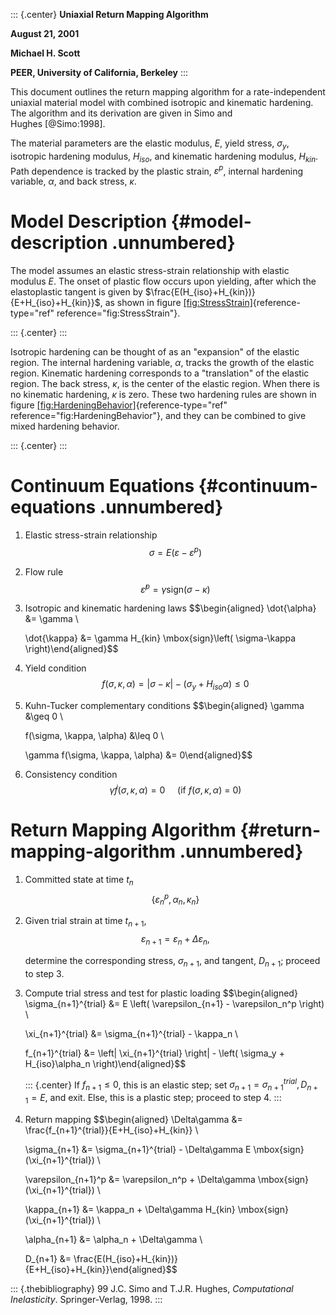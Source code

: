 ::: {.center}
**Uniaxial Return Mapping Algorithm**

**August 21, 2001**

**Michael H. Scott**

**PEER, University of California, Berkeley**
:::

This document outlines the return mapping algorithm for a
rate-independent uniaxial material model with combined isotropic and
kinematic hardening. The algorithm and its derivation are given in Simo
and Hughes [@Simo:1998].

The material parameters are the elastic modulus, $E$, yield stress,
$\sigma_y$, isotropic hardening modulus, $H_{iso}$, and kinematic
hardening modulus, $H_{kin}$. Path dependence is tracked by the plastic
strain, $\varepsilon^p$, internal hardening variable, $\alpha$, and back
stress, $\kappa$.

# Model Description {#model-description .unnumbered}

The model assumes an elastic stress-strain relationship with elastic
modulus $E$. The onset of plastic flow occurs upon yielding, after which
the elastoplastic tangent is given by
$\frac{E(H_{iso}+H_{kin})}{E+H_{iso}+H_{kin}}$, as shown in
figure [\[fig:StressStrain\]](#fig:StressStrain){reference-type="ref"
reference="fig:StressStrain"}.

::: {.center}
:::

Isotropic hardening can be thought of as an "expansion" of the elastic
region. The internal hardening variable, $\alpha$, tracks the growth of
the elastic region. Kinematic hardening corresponds to a "translation"
of the elastic region. The back stress, $\kappa$, is the center of the
elastic region. When there is no kinematic hardening, $\kappa$ is zero.
These two hardening rules are shown in
figure [\[fig:HardeningBehavior\]](#fig:HardeningBehavior){reference-type="ref"
reference="fig:HardeningBehavior"}, and they can be combined to give
mixed hardening behavior.

::: {.center}
:::

# Continuum Equations {#continuum-equations .unnumbered}

1.  Elastic stress-strain relationship
    $$\sigma = E \left( \varepsilon-\varepsilon^p \right)$$

2.  Flow rule
    $$\dot{\varepsilon}^p = \gamma \mbox{sign}\left( \sigma-\kappa \right)$$

3.  Isotropic and kinematic hardening laws $$\begin{aligned}
    \dot{\alpha} &= \gamma \


    \dot{\kappa} &= \gamma H_{kin} \mbox{sign}\left( \sigma-\kappa \right)\end{aligned}$$

4.  Yield condition
    $$f(\sigma, \kappa, \alpha) = \left| \sigma-\kappa \right| -
    \left( \sigma_y + H_{iso}\alpha \right) \leq 0$$

5.  Kuhn-Tucker complementary conditions $$\begin{aligned}
    \gamma &\geq 0 \


    f(\sigma, \kappa, \alpha) &\leq 0 \


    \gamma f(\sigma, \kappa, \alpha) &= 0\end{aligned}$$

6.  Consistency condition
    $$\gamma \dot{f}(\sigma, \kappa, \alpha) = 0 \:\:\:\:\:
    \mbox{(if $f(\sigma, \kappa, \alpha)$ = 0)}$$

# Return Mapping Algorithm {#return-mapping-algorithm .unnumbered}

1.  Committed state at time $t_n$
    $$\left\{ \varepsilon_n^p, \alpha_n, \kappa_n \right\}$$

2.  Given trial strain at time $t_{n+1}$,
    $$\varepsilon_{n+1} = \varepsilon_n + \Delta\varepsilon_n,$$

    determine the corresponding stress, $\sigma_{n+1}$, and tangent,
    $D_{n+1}$; proceed to step 3.

3.  Compute trial stress and test for plastic loading $$\begin{aligned}
    \sigma_{n+1}^{trial} &= E \left( \varepsilon_{n+1} - \varepsilon_n^p \right) \


    \xi_{n+1}^{trial} &= \sigma_{n+1}^{trial} - \kappa_n \


    f_{n+1}^{trial} &= \left| \xi_{n+1}^{trial} \right| -
                      \left( \sigma_y + H_{iso}\alpha_n \right)\end{aligned}$$

    ::: {.center}
    If $f_{n+1} \leq 0$, this is an elastic step; set
    $\sigma_{n+1} = \sigma_{n+1}^{trial}, D_{n+1} = E$, and exit.
    Else, this is a plastic step; proceed to step 4.
    :::

4.  Return mapping $$\begin{aligned}
    \Delta\gamma &= \frac{f_{n+1}^{trial}}{E+H_{iso}+H_{kin}} \


    \sigma_{n+1} &= \sigma_{n+1}^{trial} - \Delta\gamma E \mbox{sign}(\xi_{n+1}^{trial}) \


    \varepsilon_{n+1}^p &= \varepsilon_n^p + \Delta\gamma \mbox{sign}(\xi_{n+1}^{trial}) \


    \kappa_{n+1} &= \kappa_n + \Delta\gamma H_{kin} \mbox{sign}(\xi_{n+1}^{trial}) \


    \alpha_{n+1} &= \alpha_n + \Delta\gamma \


    D_{n+1} &= \frac{E(H_{iso}+H_{kin})}{E+H_{iso}+H_{kin}}\end{aligned}$$

::: {.thebibliography}
99 J.C. Simo and T.J.R. Hughes, *Computational Inelasticity*.
Springer-Verlag, 1998.
:::
